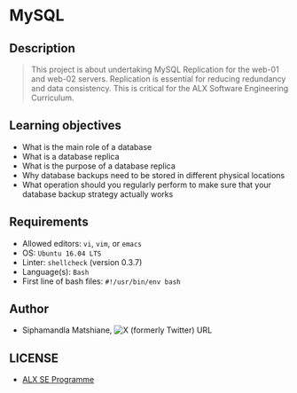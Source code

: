 # MySQL

## Description
> This project is about undertaking MySQL Replication for the web-01 and web-02 servers. Replication is essential for reducing redundancy and data consistency. This is critical for the ALX Software Engineering Curriculum.

## Learning objectives
- What is the main role of a database
- What is a database replica
- What is the purpose of a database replica
- Why database backups need to be stored in different physical locations
- What operation should you regularly perform to make sure that your database backup strategy actually works

## Requirements
- Allowed editors: `vi`, `vim`, or `emacs`
- OS: `Ubuntu 16.04 LTS`
- Linter: `shellcheck` (version 0.3.7)
- Language(s): `Bash`
- First line of bash files: `#!/usr/bin/env bash`

## Author
- Siphamandla Matshiane, ![X (formerly Twitter) URL](https://img.shields.io/twitter/url?url=https%3A%2F%2Ftwitter.com%2Fsbumatshiane916)

## LICENSE
- [ALX SE Programme](https://www.alxafrica.com/software-engineering/)
